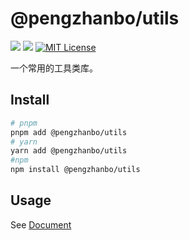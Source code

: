 # @pengzhanbo/utils

[![](https://jsr.io/badges/@pengzhanbo/utils)](https://jsr.io/@pengzhanbo/utils)
![](https://jsr.io/badges/@pengzhanbo/utils/score)
[![MIT License](https://img.shields.io/npm/l/@pengzhanbo/utils)](https://github.com/pengzhanbo/utils/blob/main/LICENSE)

一个常用的工具类库。

## Install

```sh
# pnpm
pnpm add @pengzhanbo/utils
# yarn
yarn add @pengzhanbo/utils
#npm
npm install @pengzhanbo/utils
```

## Usage

See [Document](https://jsr.io/@pengzhanbo/utils)
